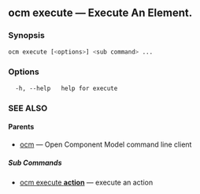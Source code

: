 ## ocm execute &mdash; Execute An Element.

### Synopsis

```bash
ocm execute [<options>] <sub command> ...
```

### Options

```text
  -h, --help   help for execute
```

### SEE ALSO

#### Parents

* [ocm](ocm.md)	 &mdash; Open Component Model command line client


##### Sub Commands

* [ocm execute <b>action</b>](ocm_execute_action.md)	 &mdash; execute an action


